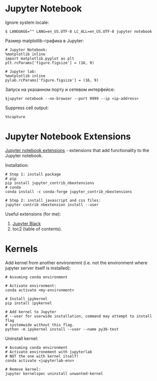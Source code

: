# Jupyter Notebook

Ignore system locale:

```
$ LANGUAGE="" LANG=en_US.UTF-8 LC_ALL=en_US.UTF-8 jupyter notebook
```

Размер matplotlib-графика в Jupyter:

```
# Jupyter Notebook:
%matplotlib inline
import matplotlib.pyplot as plt
plt.rcParams['figure.figsize'] = (16, 9) 

# Jupyter lab:
%matplotlib inline
pylab.rcParams['figure.figsize'] = (16, 9)
```

Запуск на указанном порту и сетевом интерфейсе:
```
$jupyter notebook --no-browser --port 9999 --ip <ip-address>
```

Suppress cell output:
```
%%capture 
```

# Jupyter Notebook Extensions

[Jupyter notebook extensions](https://github.com/ipython-contrib/jupyter_contrib_nbextensions) - extensions that add functionality to the Jupyter notebook.

Installation:

```
# Step 1: install package
# pip
pip install jupyter_contrib_nbextensions
# conda
conda install -c conda-forge jupyter_contrib_nbextensions

# Step 2: install javascript and css files:
jupyter contrib nbextension install --user
```

Useful extensions (for me):
1. [Jupyter Black](https://github.com/drillan/jupyter-black)
1. toc2 (table of contents).

# Kernels

Add kernel from another environemnt (i.e. not the environment where jupyter server itself is installed):
```
# Assuming conda environment

# Activate environment:
conda activate <my-environment>

# Install ipykernel
pip install ipykernel

# Add kernel to Jupyter
# --user for userwide installation, command may attempt to install flag
# systemwide without this flag.
python -m ipykernel install --user --name py36-test
```

Uninstall kernel:
```
# Assuming conda environment
# Activate environement with jupyterlab
# NOT the one with kernel itself!
conda activate <jupyterlab-env>

# Remove kernel:
jupyter kernelspec uninstall unwanted-kernel
```

